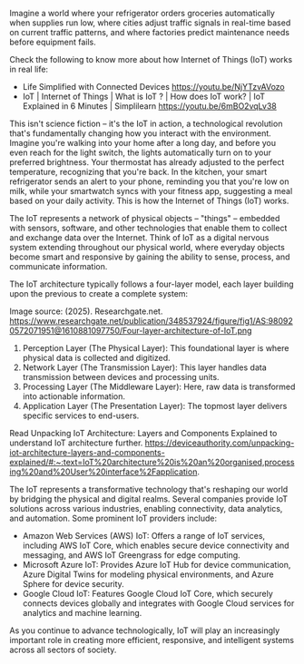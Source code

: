 Imagine a world where your refrigerator orders groceries automatically when supplies run low, where cities adjust traffic signals in real-time based on current traffic patterns, and where factories predict maintenance needs before equipment fails. 

Check the following to know more about how  Internet of Things (IoT) works in real life:

- Life Simplified with Connected Devices
    https://youtu.be/NjYTzvAVozo
- IoT | Internet of Things | What is IoT ? | How does IoT work? | IoT Explained in 6 Minutes | Simplilearn
    https://youtu.be/6mBO2vqLv38


This isn't science fiction – it's the IoT in action, a technological revolution that's fundamentally changing how you interact with the environment. Imagine you're walking into your home after a long day, and before you even reach for the light switch, the lights automatically turn on to your preferred brightness. Your thermostat has already adjusted to the perfect temperature, recognizing that you're back. In the kitchen, your smart refrigerator sends an alert to your phone, reminding you that you're low on milk, while your smartwatch syncs with your fitness app, suggesting a meal based on your daily activity. This is how the Internet of Things (IoT) works.


The IoT represents a network of physical objects – "things" – embedded with sensors, software, and other technologies that enable them to collect and exchange data over the Internet. Think of IoT as a digital nervous system extending throughout our physical world, where everyday objects become smart and responsive by gaining the ability to sense, process, and communicate information.


The IoT architecture typically follows a four-layer model, each layer building upon the previous to create a complete system:


Image source: (2025). Researchgate.net. https://www.researchgate.net/publication/348537924/figure/fig1/AS:980920572071951@1610881097750/Four-layer-architecture-of-IoT.png


1. Perception Layer (The Physical Layer): This foundational layer is where physical data is collected and digitized. 
2. Network Layer (The Transmission Layer): This layer handles data transmission between devices and processing units.
3. Processing Layer (The Middleware Layer): Here, raw data is transformed into actionable information.
4. Application Layer (The Presentation Layer): The topmost layer delivers specific services to end-users.


Read Unpacking IoT Architecture: Layers and Components Explained to understand IoT architecture further.
https://deviceauthority.com/unpacking-iot-architecture-layers-and-components-explained/#:~:text=IoT%20architecture%20is%20an%20organised,processing%20and%20User%20interface%2Fapplication.


The IoT represents a transformative technology that's reshaping our world by bridging the physical and digital realms. Several companies provide IoT solutions across various industries, enabling connectivity, data analytics, and automation. Some prominent IoT providers include:

* Amazon Web Services (AWS) IoT: Offers a range of IoT services, including AWS IoT Core, which enables secure device connectivity and messaging, and AWS IoT Greengrass for edge computing.
* Microsoft Azure IoT: Provides Azure IoT Hub for device communication, Azure Digital Twins for modeling physical environments, and Azure Sphere for device security.
* Google Cloud IoT: Features Google Cloud IoT Core, which securely connects devices globally and integrates with Google Cloud services for analytics and machine learning.


As you continue to advance technologically, IoT will play an increasingly important role in creating more efficient, responsive, and intelligent systems across all sectors of society.